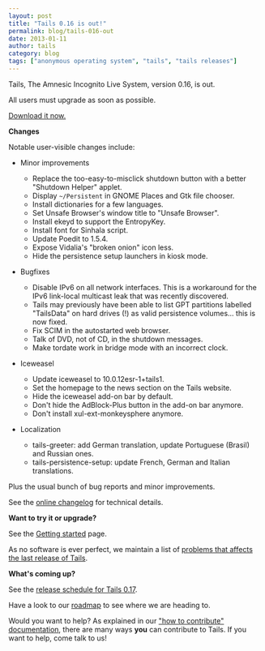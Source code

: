 ```yaml
---
layout: post
title: "Tails 0.16 is out!"
permalink: blog/tails-016-out
date: 2013-01-11
author: tails
category: blog
tags: ["anonymous operating system", "tails", "tails releases"]
---
```


Tails, The Amnesic Incognito Live System, version 0.16, is out.

All users must upgrade as soon as possible.

[Download it now.](https://tails.boum.org/download/)

**Changes**

Notable user-visible changes include:

- Minor improvements
  - Replace the too-easy-to-misclick shutdown button with a better "Shutdown Helper" applet.
  - Display `~/Persistent` in GNOME Places and Gtk file chooser.
  - Install dictionaries for a few languages.
  - Set Unsafe Browser's window title to "Unsafe Browser".
  - Install ekeyd to support the EntropyKey.
  - Install font for Sinhala script.
  - Update Poedit to 1.5.4.
  - Expose Vidalia's "broken onion" icon less.
  - Hide the persistence setup launchers in kiosk mode.

- Bugfixes
  - Disable IPv6 on all network interfaces. This is a workaround for the IPv6 link-local multicast leak that was recently discovered.
  - Tails may previously have been able to list GPT partitions labelled "TailsData" on hard drives (!) as valid persistence volumes... this is now fixed.
  - Fix SCIM in the autostarted web browser.
  - Talk of DVD, not of CD, in the shutdown messages.
  - Make tordate work in bridge mode with an incorrect clock.

- Iceweasel
  - Update iceweasel to 10.0.12esr-1+tails1.
  - Set the homepage to the news section on the Tails website.
  - Hide the iceweasel add-on bar by default.
  - Don't hide the AdBlock-Plus button in the add-on bar anymore.
  - Don't install xul-ext-monkeysphere anymore.

- Localization
  - tails-greeter: add German translation, update Portuguese (Brasil) and Russian ones.
  - tails-persistence-setup: update French, German and Italian translations.

Plus the usual bunch of bug reports and minor improvements.

See the [online changelog](http://git.immerda.ch/?p=amnesia.git;a=blob_plain;f=debian/changelog;hb=refs/tags/0.16) for technical details.

**Want to try it or upgrade?**

See the [Getting started](https://tails.boum.org/getting_started/) page.

As no software is ever perfect, we maintain a list of [problems that affects the last release of Tails](https://tails.boum.org/support/known_issues/).

**What's coming up?**

See the [release schedule for Tails 0.17](https://mailman.boum.org/pipermail/tails-dev/2013-January/002427.html).

Have a look to our [roadmap](https://tails.boum.org/contribute/roadmap/) to see where we are heading to.

Would you want to help? As explained in our ["how to contribute" documentation](https://tails.boum.org/contribute/), there are many ways **you** can contribute to Tails. If you want to help, come talk to us!

